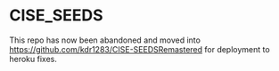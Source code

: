 # CISE_SEEDS

This repo has now been abandoned and moved into https://github.com/kdr1283/CISE-SEEDSRemastered for deployment to heroku fixes.
